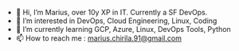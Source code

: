 - 👋 Hi, I’m Marius, over 10y XP in IT. Currently a SF DevOps.
- 👀 I’m interested in DevOps, Cloud Engineering, Linux, Coding
- 🌱 I’m currently learning GCP, Azure, Linux, DevOps Tools, Python
- 📫 How to reach me : marius.chirila.91@gmail.com

<!---
marius-chirila/marius-chirila is a ✨ special ✨ repository because its `README.md` (this file) appears on your GitHub profile.
You can click the Preview link to take a look at your changes.
--->
